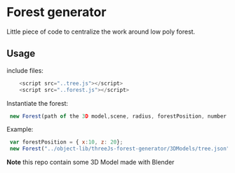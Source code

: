 # Forest generator

Little piece of code to centralize the work around low poly forest.

## Usage
include files:
```javascript
    <script src="..tree.js"></script>
    <script src="..forest.js"></script>
```


Instantiate the forest:

```javascript
 new Forest(path of the 3D model,scene, radius, forestPosition, number of tree , minScale , maxScale, minAnimationDuration, maxAnimationDuration, ground, debug);
 ```

Example:
```javascript
 var forestPosition = { x:10, z: 20};
 new Forest("../object-lib/threeJs-forest-generator/3DModels/tree.json",scene, 200, forestPosition, 50, 2, 5, 4, 6, ground, debug);
 ```

**Note** this repo contain some 3D Model made with Blender
